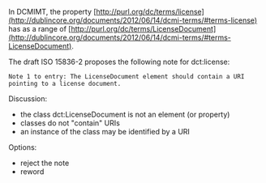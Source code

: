 In DCMIMT, the property [http://purl.org/dc/terms/license](http://dublincore.org/documents/2012/06/14/dcmi-terms/#terms-license) has as a range of [http://purl.org/dc/terms/LicenseDocument](http://dublincore.org/documents/2012/06/14/dcmi-terms/#terms-LicenseDocument).

The draft ISO 15836-2 proposes the following note for dct:license:

    Note 1 to entry: The LicenseDocument element should contain a URI pointing to a license document.

Discussion:
* the class dct:LicenseDocument is not an element (or property)
* classes do not "contain" URIs
* an instance of the class may be identified by a URI

Options:
* reject the note
* reword
